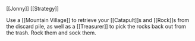 [[Jonny]]
[[Strategy]]

Use a [[Mountain Village]] to retrieve your [[Catapult]]s and [[Rock]]s from the discard pile, as well as a [[Treasurer]]  to pick the rocks back out from the trash. Rock them and sock them.

